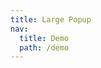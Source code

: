 ```yaml
---
title: Large Popup
nav:
  title: Demo
  path: /demo
---
```


<code src="../examples/large-popup.tsx"></code>
